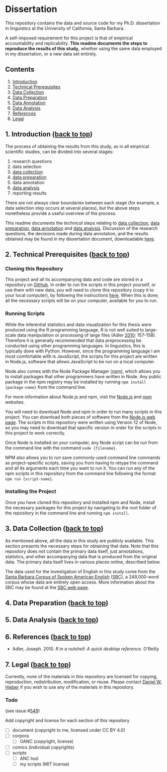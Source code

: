 # Dissertation

This repository contains the data and source code for my Ph.D. dissertation in linguistics at the University of California, Santa Barbara.

A self-imposed requirement for this project is that of empirical accountability and replicability. **This readme documents the steps to reproduce the results of this study,** whether using the same data employed in my dissertation, or a new data set entirely.

## Contents

1. [Introduction](#Introduction)
1. [Technical Prerequisites](#technical-prerequisites)
1. [Data Collection](#data-collection)
1. [Data Preparation](#data-preparation)
1. [Data Annotation](#data-annotation)
1. [Data Analysis](#data-analysis)
1. [References](#references)
1. [Legal](#legal)

## 1. Introduction ([back to top](#readme))

The process of obtaining the results from this study, as in all empirical scientific studies, can be divided into several stages:

1. research questions
1. data selection
1. [data collection](#data-collection)
1. [data preparation](#data-preparation)
1. data annotation
1. [data analysis](#data-analysis)
1. reporting results

There are not always clear boundaries between each stage (for example, a data selection step occurs at several places), but the above steps nonetheless provide a useful overview of the process.

This readme documents the _technical_ steps relating to [data collection](#data-collection), [data preparation](#data-preparation), [data annotation](#data-annotation) and [data analysis](#data-analysis). Discussion of the research questions, the decisions made during data annotation, and the results obtained may be found in my dissertation document, downloadable [here][dissertation].

## 2. Technical Prerequisites ([back to top](#readme))

### Cloning this Repository

This project and all its accompanying data and code are stored in a repository on [GitHub][GitHub]. In order to run the scripts in this project yourself, or use them with new data, you will need to clone this repository (copy it to your local computer), by following the instructions [here][cloning]. When this is done, all the necessary scripts will be on your computer, available for you to run.

### Running Scripts

While the inferential statistics and data visualization for this thesis were produced using the R programming language, R is not well suited to large-scale data manipulation or processing of large files (Adler [2010](#Adler2010): 157&ndash;158). Therefore it is generally recommended that data preprocessing be conducted using other programming languages. In linguistics, this is typically done with Python. However, since the programming language I am most comfortable with is JavaScript, the scripts for this project are written in Node.js, software that allows JavaScript to be run on a local computer.

Node also comes with the Node Package Manager (<abbr title='Node package manager'>npm</abbr>), which allows you to install packages that other programmers have written in Node. Any public package in the npm registry may be installed by running `npm install {package-name}` from the command line.

For more information about Node.js and npm, visit the [Node.js][Node] and [npm][npm] websites.

You will need to download Node and npm in order to run many scripts in this project. You can download both pieces of software from the [Node.js web page][Node]. The scripts in this repository were written using Version 12 of Node, so you may need to download that specific version in order for the scripts in this project to work correctly.

Once Node is installed on your computer, any Node script can be run from the command line with the command `node {filename}`.

NPM also allows you to run save commonly-used command line commands as project-specific scripts, saving you from having to retype the command and all its arguments each time you want to run it. You can run any of the npm scripts in this repository from the command line following the format `npm run {script-name}`.

### Installing the Project

Once you have cloned this repository and installed npm and Node, install the necessary packages for this project by navigating to the root folder of the repository in the command line and running `npm install`.

## 3. Data Collection ([back to top](#readme))

As mentioned above, all the data in this study are publicly available. This section presents the necessary steps for obtaining that data. Note that this repository does not contain the primary data itself, just annotations, statistics, and other accompanying data that is produced from the original data. The primary data itself lives in various places online, described below.

The data used for the investigation of English in this study come from the [Santa Barbara Corpus of Spoken American English][SBC] (<abbr title='Santa Barbara Corpus of Spoken American English'>SBC</abbr>), a 249,000-word corpus whose data are entirely open access. More information about the SBC may be found at the [SBC web page][SBC].

## 4. Data Preparation ([back to top](#readme))

<!--
### Converting the Corpus to JSON

When scripting with JavaScript, I find it significantly easier to work with data in <abbr title='JavaScript Object Notation'>JSON</abbr> (JavaScript Object Notation) format rather than raw text files. JSON is a simple text format that is highly human-readable, and can be natively parsed by every major programming language. As such it has become the standard data interchange format for the modern web. More information about the JSON format can be found [here][JSON]. More details about the use of JSON format for linguistic data can be found [here][Daffodil].
-->

## 5. Data Analysis ([back to top](#readme))

<!--

Once the data are prepared and stored as JSON files, they are ready for statistical analysis. For this project, I generated statistical data on three types of linguistic objects—wordforms, lexemes, and archlexemes. For each linguistic type, I wrote a script in the `scripts/stats` folder which generates a list of items of that type, and the relevant statistics about each item:

- `generateWordforms.js`: Generates a tab-delimited file containing each unique wordform in the corpus and its raw frequency

- `generateLexemes.js`: Generates a tab-delimited file containing each lexeme in the corpus and its raw frequency

- `generateArchlexemes.js`: Generates a tab-delimited file containing each archlexeme in the corpus and its raw frequency

Each of these scripts can be run with the following command:

```cmd
node --experimental-modules --no-warnings scripts/bin/{script}.js {data directory} {output path}
```

`{script}` is the name of the script to run (`generateWordforms`, `generateLexemes`, or `generateArchlexemes`), `{data directory}` is the path to your directory of JSON data files, and `{output path}` is the path where you would like the resulting file generated. For example:

```cmd
node --experimental-modules --no-warnings scripts/bin/generateArchlexemes.js data/English/data data/English/stats/archlexemes.tsv
```

All three of these statistical files can also be generated with a single command:

```cmd
npm run stats
```

The resulting files will look something like this:

Wordform | Frequency
-------- | ---------
the_DT   | 26116
to_TO    | 13480
and_CC   | 12527
of_IN    | 12000
a_DT     | 9748

-->

## 6. References ([back to top](#readme))

* <p id=Adler2010>Adler, Joseph. 2010. <cite>R in a nutshell: A quick desktop reference</cite>. O'Reilly</p>

## 7. Legal ([back to top](#readme))

Currently, none of the materials in this repository are licensed for copying, reproduction, redistribution, modification, or reuse. Please contact [Daniel W. Hieber](https://danielhieber.com) if you wish to use any of the materials in this repository.

### Todo

(see issue #[549](https://github.com/dwhieb/dissertation/issues/549))

Add copyright and license for each section of this repository

- [ ] document (copyright to me, licensed under CC BY 4.0)
- [ ] corpora
  - [ ] OANC (copyright, license)
- [ ] comics (individual copyrights)
- [ ] scripts
  - [ ] ANC tool
  - [ ] my scripts (MIT license)

<!-- Links -->
[cloning]:      https://help.github.com/en/articles/cloning-a-repository
[Daffodil]:     https://format.digitallinguistics.io/
[dissertation]: https://files.danielhieber.com/publications/dissertation.pdf
[GitHub]:       https://github.com/dwhieb/dissertation
[JSON]:         http://json.org/
[Node]:         https://nodejs.org/
[npm]:          https://www.npmjs.com/
[SBC]:          https://www.linguistics.ucsb.edu/research/santa-barbara-corpus
